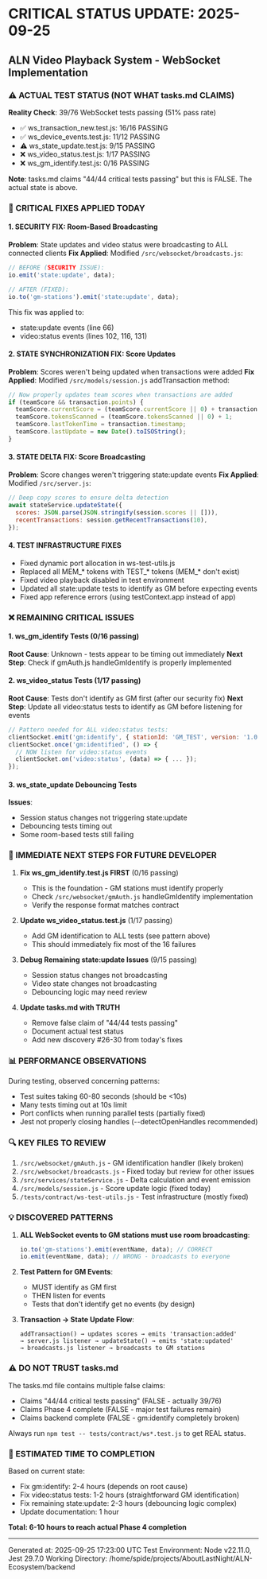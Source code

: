 # CRITICAL STATUS UPDATE: 2025-09-25
## ALN Video Playback System - WebSocket Implementation

### ⚠️ ACTUAL TEST STATUS (NOT WHAT tasks.md CLAIMS)
**Reality Check**: 39/76 WebSocket tests passing (51% pass rate)
- ✅ ws_transaction_new.test.js: 16/16 PASSING
- ✅ ws_device_events.test.js: 11/12 PASSING
- ⚠️ ws_state_update.test.js: 9/15 PASSING
- ❌ ws_video_status.test.js: 1/17 PASSING
- ❌ ws_gm_identify.test.js: 0/16 PASSING

**Note**: tasks.md claims "44/44 critical tests passing" but this is FALSE. The actual state is above.

### 🔧 CRITICAL FIXES APPLIED TODAY

#### 1. SECURITY FIX: Room-Based Broadcasting
**Problem**: State updates and video status were broadcasting to ALL connected clients
**Fix Applied**: Modified `/src/websocket/broadcasts.js`:
```javascript
// BEFORE (SECURITY ISSUE):
io.emit('state:update', data);

// AFTER (FIXED):
io.to('gm-stations').emit('state:update', data);
```
This fix was applied to:
- state:update events (line 66)
- video:status events (lines 102, 116, 131)

#### 2. STATE SYNCHRONIZATION FIX: Score Updates
**Problem**: Scores weren't being updated when transactions were added
**Fix Applied**: Modified `/src/models/session.js` addTransaction method:
```javascript
// Now properly updates team scores when transactions are added
if (teamScore && transaction.points) {
  teamScore.currentScore = (teamScore.currentScore || 0) + transaction.points;
  teamScore.tokensScanned = (teamScore.tokensScanned || 0) + 1;
  teamScore.lastTokenTime = transaction.timestamp;
  teamScore.lastUpdate = new Date().toISOString();
}
```

#### 3. STATE DELTA FIX: Score Broadcasting
**Problem**: Score changes weren't triggering state:update events
**Fix Applied**: Modified `/src/server.js`:
```javascript
// Deep copy scores to ensure delta detection
await stateService.updateState({
  scores: JSON.parse(JSON.stringify(session.scores || [])),
  recentTransactions: session.getRecentTransactions(10),
});
```

#### 4. TEST INFRASTRUCTURE FIXES
- Fixed dynamic port allocation in ws-test-utils.js
- Replaced all MEM_* tokens with TEST_* tokens (MEM_* don't exist)
- Fixed video playback disabled in test environment
- Updated all state:update tests to identify as GM before expecting events
- Fixed app reference errors (using testContext.app instead of app)

### ❌ REMAINING CRITICAL ISSUES

#### 1. ws_gm_identify Tests (0/16 passing)
**Root Cause**: Unknown - tests appear to be timing out immediately
**Next Step**: Check if gmAuth.js handleGmIdentify is properly implemented

#### 2. ws_video_status Tests (1/17 passing)
**Root Cause**: Tests don't identify as GM first (after our security fix)
**Next Step**: Update all video:status tests to identify as GM before listening for events
```javascript
// Pattern needed for ALL video:status tests:
clientSocket.emit('gm:identify', { stationId: 'GM_TEST', version: '1.0.0' });
clientSocket.once('gm:identified', () => {
  // NOW listen for video:status events
  clientSocket.on('video:status', (data) => { ... });
});
```

#### 3. ws_state_update Debouncing Tests
**Issues**:
- Session status changes not triggering state:update
- Debouncing tests timing out
- Some room-based tests still failing

### 🎯 IMMEDIATE NEXT STEPS FOR FUTURE DEVELOPER

1. **Fix ws_gm_identify.test.js FIRST** (0/16 passing)
   - This is the foundation - GM stations must identify properly
   - Check `/src/websocket/gmAuth.js` handleGmIdentify implementation
   - Verify the response format matches contract

2. **Update ws_video_status.test.js** (1/17 passing)
   - Add GM identification to ALL tests (see pattern above)
   - This should immediately fix most of the 16 failures

3. **Debug Remaining state:update Issues** (9/15 passing)
   - Session status changes not broadcasting
   - Video state changes not broadcasting
   - Debouncing logic may need review

4. **Update tasks.md with TRUTH**
   - Remove false claim of "44/44 tests passing"
   - Document actual test status
   - Add new discovery #26-30 from today's fixes

### 📊 PERFORMANCE OBSERVATIONS

During testing, observed concerning patterns:
- Test suites taking 60-80 seconds (should be <10s)
- Many tests timing out at 10s limit
- Port conflicts when running parallel tests (partially fixed)
- Jest not properly closing handles (--detectOpenHandles recommended)

### 🔍 KEY FILES TO REVIEW

1. `/src/websocket/gmAuth.js` - GM identification handler (likely broken)
2. `/src/websocket/broadcasts.js` - Fixed today but review for other issues
3. `/src/services/stateService.js` - Delta calculation and event emission
4. `/src/models/session.js` - Score update logic (fixed today)
5. `/tests/contract/ws-test-utils.js` - Test infrastructure (mostly fixed)

### 💡 DISCOVERED PATTERNS

1. **ALL WebSocket events to GM stations must use room broadcasting**:
   ```javascript
   io.to('gm-stations').emit(eventName, data); // CORRECT
   io.emit(eventName, data); // WRONG - broadcasts to everyone
   ```

2. **Test Pattern for GM Events**:
   - MUST identify as GM first
   - THEN listen for events
   - Tests that don't identify get no events (by design)

3. **Transaction → State Update Flow**:
   ```
   addTransaction() → updates scores → emits 'transaction:added'
   → server.js listener → updateState() → emits 'state:updated'
   → broadcasts.js listener → broadcasts to GM stations
   ```

### ⚠️ DO NOT TRUST tasks.md

The tasks.md file contains multiple false claims:
- Claims "44/44 critical tests passing" (FALSE - actually 39/76)
- Claims Phase 4 complete (FALSE - major test failures remain)
- Claims backend complete (FALSE - gm:identify completely broken)

Always run `npm test -- tests/contract/ws*.test.js` to get REAL status.

### 🚀 ESTIMATED TIME TO COMPLETION

Based on current state:
- Fix gm:identify: 2-4 hours (depends on root cause)
- Fix video:status tests: 1-2 hours (straightforward GM identification)
- Fix remaining state:update: 2-3 hours (debouncing logic complex)
- Update documentation: 1 hour

**Total: 6-10 hours to reach actual Phase 4 completion**

---
Generated at: 2025-09-25 17:23:00 UTC
Test Environment: Node v22.11.0, Jest 29.7.0
Working Directory: /home/spide/projects/AboutLastNight/ALN-Ecosystem/backend